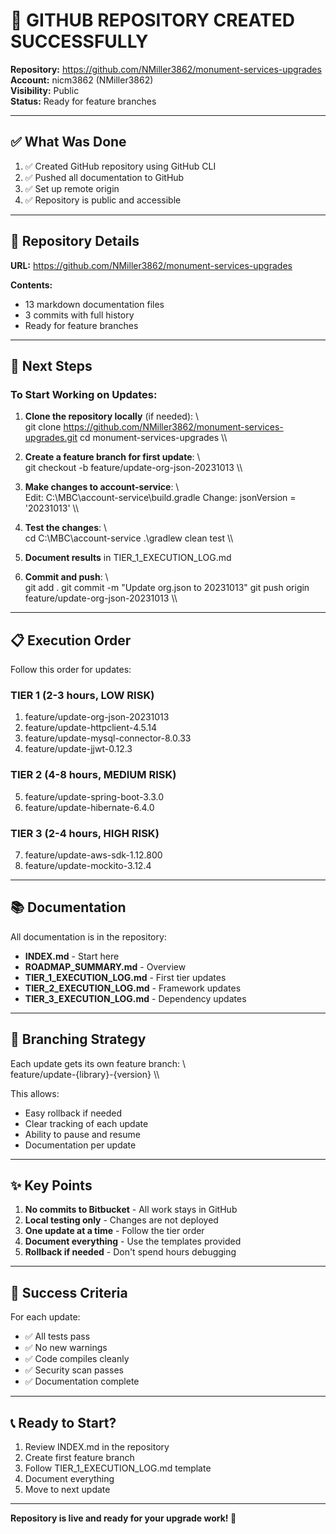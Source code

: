 # 🎉 GITHUB REPOSITORY CREATED SUCCESSFULLY

**Repository:** https://github.com/NMiller3862/monument-services-upgrades  
**Account:** nicm3862 (NMiller3862)  
**Visibility:** Public  
**Status:** Ready for feature branches

---

## ✅ What Was Done

1. ✅ Created GitHub repository using GitHub CLI
2. ✅ Pushed all documentation to GitHub
3. ✅ Set up remote origin
4. ✅ Repository is public and accessible

---

## 📍 Repository Details

**URL:** https://github.com/NMiller3862/monument-services-upgrades

**Contents:**
- 13 markdown documentation files
- 3 commits with full history
- Ready for feature branches

---

## 🚀 Next Steps

### To Start Working on Updates:

1. **Clone the repository locally** (if needed):
   \\\
   git clone https://github.com/NMiller3862/monument-services-upgrades.git
   cd monument-services-upgrades
   \\\

2. **Create a feature branch for first update**:
   \\\
   git checkout -b feature/update-org-json-20231013
   \\\

3. **Make changes to account-service**:
   \\\
   Edit: C:\MBC\account-service\build.gradle
   Change: jsonVersion = '20231013'
   \\\

4. **Test the changes**:
   \\\
   cd C:\MBC\account-service
   .\gradlew clean test
   \\\

5. **Document results** in TIER_1_EXECUTION_LOG.md

6. **Commit and push**:
   \\\
   git add .
   git commit -m \"Update org.json to 20231013\"
   git push origin feature/update-org-json-20231013
   \\\

---

## 📋 Execution Order

Follow this order for updates:

### TIER 1 (2-3 hours, LOW RISK)
1. feature/update-org-json-20231013
2. feature/update-httpclient-4.5.14
3. feature/update-mysql-connector-8.0.33
4. feature/update-jjwt-0.12.3

### TIER 2 (4-8 hours, MEDIUM RISK)
5. feature/update-spring-boot-3.3.0
6. feature/update-hibernate-6.4.0

### TIER 3 (2-4 hours, HIGH RISK)
7. feature/update-aws-sdk-1.12.800
8. feature/update-mockito-3.12.4

---

## 📚 Documentation

All documentation is in the repository:
- **INDEX.md** - Start here
- **ROADMAP_SUMMARY.md** - Overview
- **TIER_1_EXECUTION_LOG.md** - First tier updates
- **TIER_2_EXECUTION_LOG.md** - Framework updates
- **TIER_3_EXECUTION_LOG.md** - Dependency updates

---

## 🔄 Branching Strategy

Each update gets its own feature branch:
\\\
feature/update-{library}-{version}
\\\

This allows:
- Easy rollback if needed
- Clear tracking of each update
- Ability to pause and resume
- Documentation per update

---

## ✨ Key Points

1. **No commits to Bitbucket** - All work stays in GitHub
2. **Local testing only** - Changes are not deployed
3. **One update at a time** - Follow the tier order
4. **Document everything** - Use the templates provided
5. **Rollback if needed** - Don't spend hours debugging

---

## 🎯 Success Criteria

For each update:
- ✅ All tests pass
- ✅ No new warnings
- ✅ Code compiles cleanly
- ✅ Security scan passes
- ✅ Documentation complete

---

## 📞 Ready to Start?

1. Review INDEX.md in the repository
2. Create first feature branch
3. Follow TIER_1_EXECUTION_LOG.md template
4. Document everything
5. Move to next update

---

**Repository is live and ready for your upgrade work! 🚀**

